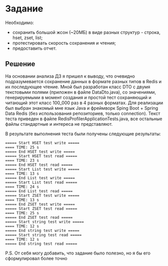 # Задание

Необходимо:

- сохранить большой жсон (~20МБ) в виде разных структур - строка, hset, zset, list;
- протестировать скорость сохранения и чтения;
- предоставить отчет.


## Решение

На основании анализа ДЗ я пришел к выводу, что очевидно подразумевается сохранение данных в формате разных типов в Redis и их последующее чтение. Мной был разработан класс DTO с двумя текстовыми полями (приложен в файле DataDto.java), со значениями, генерируемыми в момент создания и простой тест сохраняющий и читающий этот класс 100_000 раз в 4 разных форматах. Для реализации был выбран знакомый мне язык Java и фреймворк Sping Boot + Spring Data Redis (без использования репозиториев, только connection). Текст теста приведен в файле RedisProfilerApplicationTests.java, все остальные файлы стандартные и интереса не представляют.

В результате выполнения теста были получены следующие результаты:
```
===== Start HSET test write =====
==== TIME: 25 s
===== End HSET test write =====
===== Start HSET test read =====
==== TIME: 23 s
===== End HSET test read =====
===== Start List test write =====
==== TIME: 13 s
===== End List test write =====
===== Start List test read =====
==== TIME: 24 s
===== End List test read =====
===== Start ZSET test write =====
==== TIME: 13 s
===== End ZSET test write =====
===== Start ZSET test read =====
==== TIME: 25 s
===== End ZSET test read =====
===== Start string test write =====
==== TIME: 12 s
===== End string test write =====
===== Start string test read =====
==== TIME: 12 s
===== End string test read =====

```

P.S. От себя могу добавить, что задание было полезно, но я бы его сформулировал более точно